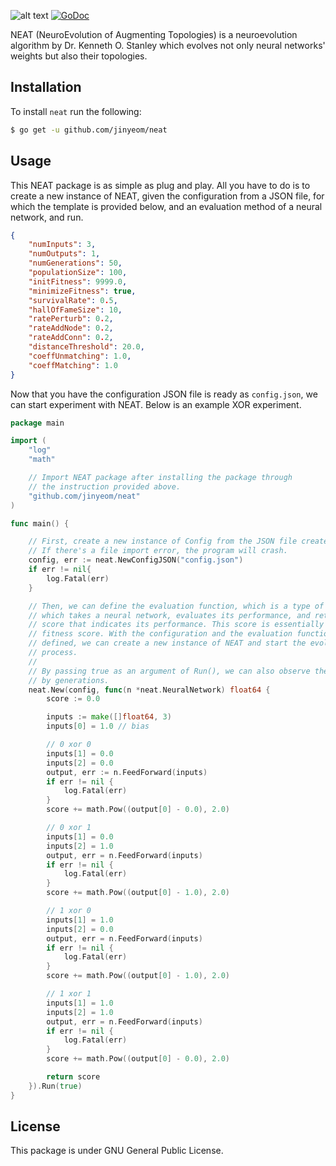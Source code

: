 ![alt text](https://github.com/jinyeom/neat/blob/master/banner.png "neat")
[![GoDoc](https://godoc.org/github.com/jinyeom/neat?status.svg)](https://godoc.org/github.com/jinyeom/neat)

NEAT (NeuroEvolution of Augmenting Topologies) is a neuroevolution algorithm by 
Dr. Kenneth O. Stanley which evolves not only neural networks' weights but also their 
topologies. 

## Installation
To install `neat` run the following:

```bash
$ go get -u github.com/jinyeom/neat
```

## Usage

This NEAT package is as simple as plug and play. All you have to do is to create
a new instance of NEAT, given the configuration from a JSON file, for which the
template is provided below, and an evaluation method of a neural network, and 
run.

```json
{
	"numInputs": 3,
	"numOutputs": 1,
	"numGenerations": 50,
	"populationSize": 100,
	"initFitness": 9999.0,
	"minimizeFitness": true,
	"survivalRate": 0.5,
	"hallOfFameSize": 10,
	"ratePerturb": 0.2,
	"rateAddNode": 0.2,
	"rateAddConn": 0.2,
	"distanceThreshold": 20.0,
	"coeffUnmatching": 1.0,
	"coeffMatching": 1.0
}
```

Now that you have the configuration JSON file is ready as `config.json`, we can
start experiment with NEAT. Below is an example XOR experiment.

```go
package main

import (
	"log"
	"math"

	// Import NEAT package after installing the package through
	// the instruction provided above.
	"github.com/jinyeom/neat"
)

func main() {

	// First, create a new instance of Config from the JSON file created above.
	// If there's a file import error, the program will crash.
	config, err := neat.NewConfigJSON("config.json")
	if err != nil{
		log.Fatal(err)
	}

	// Then, we can define the evaluation function, which is a type of function
	// which takes a neural network, evaluates its performance, and returns some
	// score that indicates its performance. This score is essentially a genome's
	// fitness score. With the configuration and the evaluation function we
	// defined, we can create a new instance of NEAT and start the evolution 
	// process.
	//
	// By passing true as an argument of Run(), we can also observe the progress
	// by generations.
	neat.New(config, func(n *neat.NeuralNetwork) float64 {
		score := 0.0

		inputs := make([]float64, 3)
		inputs[0] = 1.0 // bias

		// 0 xor 0
		inputs[1] = 0.0
		inputs[2] = 0.0
		output, err := n.FeedForward(inputs)
		if err != nil {
			log.Fatal(err)
		}
		score += math.Pow((output[0] - 0.0), 2.0)

		// 0 xor 1
		inputs[1] = 0.0
		inputs[2] = 1.0
		output, err = n.FeedForward(inputs)
		if err != nil {
			log.Fatal(err)
		}
		score += math.Pow((output[0] - 1.0), 2.0)

		// 1 xor 0
		inputs[1] = 1.0
		inputs[2] = 0.0
		output, err = n.FeedForward(inputs)
		if err != nil {
			log.Fatal(err)
		}
		score += math.Pow((output[0] - 1.0), 2.0)

		// 1 xor 1
		inputs[1] = 1.0
		inputs[2] = 1.0
		output, err = n.FeedForward(inputs)
		if err != nil {
			log.Fatal(err)
		}
		score += math.Pow((output[0] - 0.0), 2.0)

		return score
	}).Run(true)
}

```

## License
This package is under GNU General Public License.
